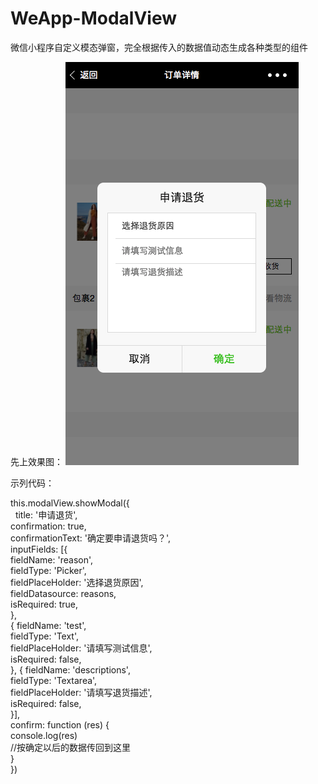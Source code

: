 # WeApp-ModalView
微信小程序自定义模态弹窗，完全根据传入的数据值动态生成各种类型的组件

先上效果图：
![image](https://github.com/iRobin520/WeApp-ModalView/raw/master/effect.png)

示列代码：

this.modalView.showModal({<br>
   title: '申请退货',<br>
   confirmation: true,<br>
   confirmationText: '确定要申请退货吗？',<br>
   inputFields: [{<br>
     fieldName: 'reason',<br>
     fieldType: 'Picker',<br>
     fieldPlaceHolder: '选择退货原因',<br>
     fieldDatasource: reasons,<br>
     isRequired: true,<br>
   },<br>
   {
     fieldName: 'test',<br>
     fieldType: 'Text',<br>
     fieldPlaceHolder: '请填写测试信息',<br>
     isRequired: false,<br>
    },
    {
      fieldName: 'descriptions',<br>
      fieldType: 'Textarea',<br>
      fieldPlaceHolder: '请填写退货描述',<br>
      isRequired: false,<br>
    }],<br>
    confirm: function (res) {<br>
       console.log(res)<br>
       //按确定以后的数据传回到这里<br>
     }<br>
 })<br>
